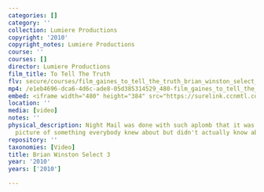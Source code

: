 ```yaml
---
categories: []
category: ''
collection: Lumiere Productions
copyright: '2010'
copyright_notes: Lumiere Productions
course: ''
courses: []
director: Lumiere Productions
film_title: To Tell The Truth
flv: secure/courses/film_gaines_to_tell_the_truth_brian_winston_select_3.flv
mp4: /e1eb4696-dca6-4d6c-ade8-05d385314529_480-film_gaines_to_tell_the_truth_brian_winston_select_3.mp4
embed: <iframe width="480" height="384" src="https://surelink.ccnmtl.columbia.edu/video/?player=mp4_secure_stream&file=/e1eb4696-dca6-4d6c-ade8-05d385314529_480-film_gaines_to_tell_the_truth_brian_winston_select_3.mp4&width=480&height=360&poster=https://d369ay3g98xik5.cloudfront.net/thumbs/2016/11/17/e1eb4696-dca6-4d6c-ade8-05d385314529-00003.jpg&authtype=wind"></iframe>
location: ''
media: [video]
notes: ''
physical_description: Night Mail was done with such aplomb that it was a fascinating
  picture of something everybody knew about but didn't actually know about.
repository: ''
taxonomies: [Video]
title: Brian Winston Select 3
year: '2010'
years: ['2010']

---
```

